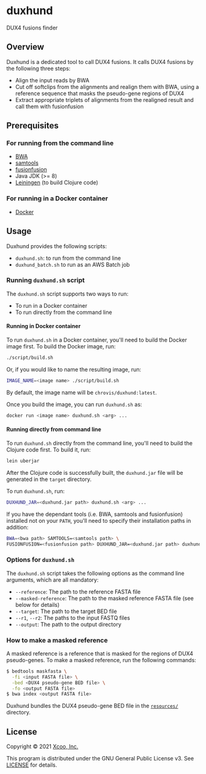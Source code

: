 # duxhund

DUX4 fusions finder

## Overview

Duxhund is a dedicated tool to call DUX4 fusions.  It calls DUX4 fusions by the following three steps:
- Align the input reads by BWA
- Cut off softclips from the alignments and realign them with BWA, using a reference sequence that masks the pseudo-gene regions of DUX4
- Extract appropriate triplets of alignments from the realigned result and call them with fusionfusion

## Prerequisites
### For running from the command line
- [BWA](https://github.com/lh3/bwa)
- [samtools](https://github.com/samtools/samtools)
- [fusionfusion](https://github.com/Genomon-Project/fusionfusion)
- Java JDK (>= 8)
- [Leiningen](https://leiningen.org/) (to build Clojure code)

### For running in a Docker container
- [Docker](https://www.docker.com/)

## Usage

Duxhund provides the following scripts:
- `duxhund.sh`: to run from the command line
- `duxhund_batch.sh` to run as an AWS Batch job

### Running `duxhund.sh` script

The `duxhund.sh` script supports two ways to run:

- To run in a Docker container
- To run directly from the command line

#### Running in Docker container

To run `duxhund.sh` in a Docker container, you'll need to build the Docker image first.
To build the Docker image, run:

```sh
./script/build.sh
```

Or, if you would like to name the resulting image, run:

```sh
IMAGE_NAME=<image name> ./script/build.sh
```

By default, the image name will be `chrovis/duxhund:latest`.

Once you build the image, you can run `duxhund.sh` as:

```sh
docker run <image name> duxhund.sh <arg> ...
```

#### Running directly from command line

To run `duxhund.sh` directly from the command line, you'll need to build the Clojure code first.
To build it, run:

```sh
lein uberjar
```

After the Clojure code is successfully built, the `duxhund.jar` file will be generated in the `target` directory.

To run `duxhund.sh`, run:

```sh
DUXHUND_JAR=<duxhund.jar path> duxhund.sh <arg> ...
```

If you have the dependant tools (i.e. BWA, samtools and fusionfusion) installed not on your `PATH`, you'll need to specify their installation paths in addition:

```sh
BWA=<bwa path> SAMTOOLS=<samtools path> \
FUSIONFUSION=<fusionfusion path> DUXHUND_JAR=<duxhund.jar path> duxhund.sh <arg> ...
```

### Options for `duxhund.sh`

The `duxhund.sh` script takes the following options as the command line arguments, which are all mandatory:

- `--reference`: The path to the reference FASTA file
- `--masked-reference`: The path to the masked reference FASTA file (see below for details)
- `--target`: The path to the target BED file
- `--r1`, `--r2`: The paths to the input FASTQ files
- `--output`: The path to the output directory

### How to make a masked reference

A masked reference is a reference that is masked for the regions of DUX4 pseudo-genes.
To make a masked reference, run the following commands:

```sh
$ bedtools maskfasta \
  -fi <input FASTA file> \
  -bed <DUX4 pseudo-gene BED file> \
  -fo <output FASTA file>
$ bwa index <output FASTA file>
```

Duxhund bundles the DUX4 pseudo-gene BED file in the [`resources/`](resources) directory.

## License

Copyright © 2021 [Xcoo, Inc.](https://xcoo.jp/)

This program is distributed under the GNU General Public License v3. See [LICENSE](LICENSE) for details.
